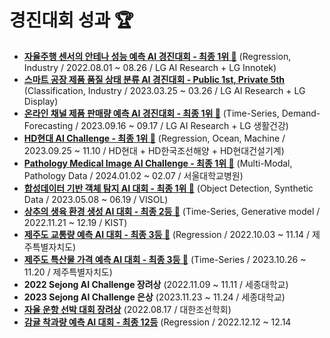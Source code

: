 # 경진대회 성과 🏆

- **[자율주행 센서의 안테나 성능 예측 AI 경진대회 - 최종 1위 🥇](https://github.com/jjuhyeok/LG-AI_Radar)** (Regression, Industry / 2022.08.01 ~ 08.26 / LG AI Research + LG Innotek)
- **[스마트 공장 제품 품질 상태 분류 AI 경진대회 - Public 1st, Private 5th](https://github.com/jjuhyeok/LG-Smart_Factory_3)** (Classification, Industry / 2023.03.25 ~ 03.26 / LG AI Research + LG Display)
- **[온라인 채널 제품 판매량 예측 AI 경진대회 - 최종 1위 🥇](https://github.com/jjuhyeok/LG-Demand_Forecasting)** (Time-Series, Demand-Forecasting / 2023.09.16 ~ 09.17 / LG AI Research + LG 생활건강)
- **[HD현대 AI Challenge - 최종 1위 🥇](https://github.com/jjuhyeok/HD-AI_CHALLENGE_FINAL)** (Regression, Ocean, Machine / 2023.09.25 ~ 11.10 / HD현대 + HD한국조선해양 + HD현대건설기계)
- **[Pathology Medical Image AI Challenge - 최종 1위 🥇](https://github.com/jjuhyeok/SNUH-Pathology_Medical_Image_AI_Challenge)** (Multi-Modal, Pathology Data / 2024.01.02 ~ 02.07 / 서울대학교병원)
- **[합성데이터 기반 객체 탐지 AI 대회 - 최종 1위 🥇](https://github.com/jjuhyeok/Visol-Synthetic_Image_Object_Detection/tree/main)** (Object Detection, Synthetic Data / 2023.05.08 ~ 06.19 / VISOL)
- **[상추의 생육 환경 생성 AI 대회 - 최종 2등 🥈](https://github.com/jjuhyeok/KIST_Lettuce-Growth-Environment-Prediction)** (Time-Series, Generative model / 2022.11.21 ~ 12.19 / KIST)
- **[제주도 교통량 예측 AI 대회 - 최종 3등 🥉](https://github.com/jjuhyeok/DACON_Jeju_Island_Traffic_Jam_Prediction)** (Regression / 2022.10.03 ~ 11.14 / 제주특별자치도)
- **[제주도 특산물 가격 예측 AI 대회 - 최종 3등 🥉](https://github.com/jjuhyeok/JEJU-Jeju_Island_specialty_price_forecasting)** (Time-Series / 2023.10.26 ~ 11.20 / 제주특별자치도)
- **2022 Sejong AI Challenge 장려상** (2022.11.09 ~ 11.11 / 세종대학교)
- **2023 Sejong AI Challenge 은상** (2023.11.23 ~ 11.24 / 세종대학교)
- **[자율 운항 선박 대회 장려상](http://imc.sejong.ac.kr/bbs_shop/read.htm?me_popup=&auto_frame=&cate_sub_idx=0&search_first_subject=&list_mode=board&board_code=news&search_key=&key=&page=&idx=179879)** (2022.08.17 / 대한조선학회)
- **[감귤 착과량 예측 AI 대회 - 최종 12등](https://github.com/jjuhyeok/DACON_Citrus)** (Regression / 2022.12.12 ~ 12.14
